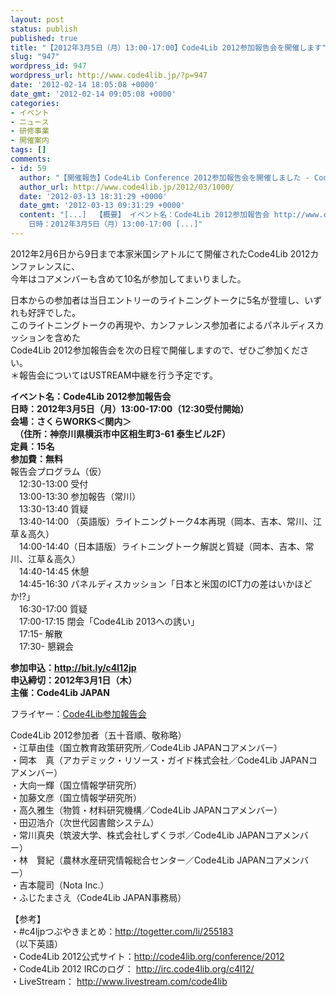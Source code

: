 ```yaml
---
layout: post
status: publish
published: true
title: "【2012年3月5日（月）13:00-17:00】Code4Lib 2012参加報告会を開催します"
slug: "947"
wordpress_id: 947
wordpress_url: http://www.code4lib.jp/?p=947
date: '2012-02-14 18:05:08 +0000'
date_gmt: '2012-02-14 09:05:08 +0000'
categories:
- イベント
- ニュース
- 研修事業
- 開催案内
tags: []
comments:
- id: 59
  author: "【開催報告】Code4Lib Conference 2012参加報告会を開催しました - Code4Lib JAPAN"
  author_url: http://www.code4lib.jp/2012/03/1000/
  date: '2012-03-13 18:31:29 +0000'
  date_gmt: '2012-03-13 09:31:29 +0000'
  content: "[...]  【概要】 イベント名：Code4Lib 2012参加報告会 http://www.code4lib.jp/2012/02/947/
    日時：2012年3月5日（月）13:00-17:00 [...]"
---
```

<p>2012年2月6日から9日まで本家米国シアトルにて開催されたCode4Lib 2012カンファレンスに、<br />
今年はコアメンバーも含めて10名が参加してまいりました。</p>
<p>日本からの参加者は当日エントリーのライトニングトークに5名が登壇し、いずれも好評でした。<br />
このライトニングトークの再現や、カンファレンス参加者によるパネルディスカッションを含めた<br />
Code4Lib 2012参加報告会を次の日程で開催しますので、ぜひご参加ください。<!--more--><br />
＊報告会についてはUSTREAM中継を行う予定です。</p>
<p><strong>イベント名：Code4Lib 2012参加報告会<br />
日時：2012年3月5日（月）13:00-17:00（12:30受付開始）<br />
会場：さくらWORKS＜関内＞<br />
　（住所：神奈川県横浜市中区相生町3-61 泰生ビル2F）<br />
定員：15名<br />
参加費：無料</strong><br />
報告会プログラム（仮）<br />
　12:30-13:00 受付<br />
　13:00-13:30 参加報告（常川）<br />
　13:30-13:40 質疑<br />
　13:40-14:00 （英語版）ライトニングトーク4本再現（岡本、吉本、常川、江草＆高久）<br />
　14:00-14:40（日本語版）ライトニングトーク解説と質疑（岡本、吉本、常川、江草＆高久）<br />
　14:40-14:45 休憩<br />
　14:45-16:30 パネルディスカッション「日本と米国のICT力の差はいかほどか!?」<br />
　16:30-17:00 質疑<br />
　17:00-17:15 閉会「Code4Lib 2013への誘い」<br />
　17:15- 解散<br />
　17:30- 懇親会</p>
<p><strong>参加申込：<a href="http://bit.ly/c4l12jp">http://bit.ly/c4l12jp</a><br />
申込締切：2012年3月1日（木）<br />
主催：Code4Lib JAPAN</strong></p>
<p>フライヤー：<a href='{{ site.baseurl }}/assets/uploads/2012/02/flyer.pdf'>Code4Lib参加報告会</a></p>
<p>Code4Lib 2012参加者（五十音順、敬称略）<br />
・江草由佳（国立教育政策研究所／Code4Lib JAPANコアメンバー）<br />
・岡本　真（アカデミック・リソース・ガイド株式会社／Code4Lib JAPANコアメンバー）<br />
・大向一輝（国立情報学研究所）<br />
・加藤文彦（国立情報学研究所）<br />
・高久雅生（物質・材料研究機構／Code4Lib JAPANコアメンバー）<br />
・田辺浩介（次世代図書館システム）<br />
・常川真央（筑波大学、株式会社しずくラボ／Code4Lib JAPANコアメンバー）<br />
・林　賢紀（農林水産研究情報総合センター／Code4Lib JAPANコアメンバー）<br />
・吉本龍司（Nota Inc.）<br />
・ふじたまさえ（Code4Lib JAPAN事務局）</p>
<p>【参考】<br />
・#c4ljpつぶやきまとめ：<a href="http://togetter.com/li/255183">http://togetter.com/li/255183</a><br />
（以下英語）<br />
・Code4Lib 2012公式サイト：<a href="http://code4lib.org/conference/2012">http://code4lib.org/conference/2012</a><br />
・Code4Lib 2012 IRCのログ： <a href="http://irc.code4lib.org/c4l12/">http://irc.code4lib.org/c4l12/</a><br />
・LiveStream： <a href="http://www.livestream.com/code4lib">http://www.livestream.com/code4lib</a></p>

